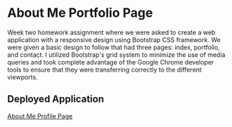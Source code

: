 # About Me Portfolio Page
Week two homework assignment where we were asked to create a web application with a responsive design using Bootstrap CSS framework. We were given a basic design to follow that had three pages: index, portfolio, and contact. I utilized Bootstrap's grid system to minimize the use of media queries and took complete advantage of the Google Chrome developer tools to ensure that they were transferring correctly to the different viewports.

## Deployed Application
[About Me Profile Page](https://tristinbarnett.github.io/about-me/)
